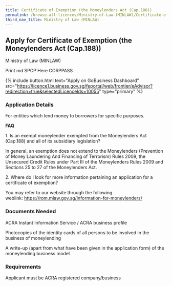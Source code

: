```yaml
---
title: Certificate of Exemption (the Moneylenders Act (Cap.188))
permalink: /browse-all-licences/Ministry-of-Law-(MINLAW)/Certificate-of-Exemption-(the-Moneylenders-Act-(Cap.188))
third_nav_title: Ministry of Law (MINLAW)
---
```


## Apply for Certificate of Exemption (the Moneylenders Act (Cap.188))

Ministry of Law (MINLAW)

Print md SPCP Here CORPPASS

{% include button.html text="Apply on GoBusiness Dashboard" src="https://licence1.business.gov.sg/feportal/web/frontier/eAdvisor?redirection=true&selectedLicenceIds=10055" type="primary" %}

### Application Details

<p>For entities which lend money to borrowers for specific purposes.</p>
<p><strong>FAQ</strong></p>
<p>1.&nbsp;Is an exempt moneylender exempted from the Moneylenders Act (Cap.188) and all of its subsidiary legislation?</p>
<p>In general, an exemption does not extend to the Moneylenders (Prevention of Money Laundering And Financing of Terrorism) Rules 2009, the Unsecured Credit Rules under Part III of the Moneylenders Rules 2009 and Sections 25 to 27 of the Moneylenders Act.</p>
<p>2. Where do I look for more information pertaining an application for a certificate of exemption?</p>
<p>You may refer to our website through the following weblink:&nbsp;<a href="https://rom.mlaw.gov.sg/information-for-moneylenders/" target="_blank" rel="noopener">https://rom.mlaw.gov.sg/information-for-moneylenders/</a></p>

### Documents Needed

<p>ACRA Instant Information Service / ACRA business profile</p>
<p>Photocopies of the identity cards of all persons to be involved in the business of moneylending</p>
<p>A write-up (apart from what have been given in the application form) of the moneylending business model</p>

### Requirements

Applicant must be ACRA registered company/business

